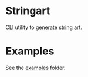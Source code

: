 # Stringart

CLI utility to generate [string art](https://en.wikipedia.org/wiki/String_art).

# Examples

See the [examples](./examples) folder.
